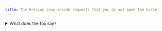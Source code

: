 ```yaml
---
title: The Grecian army inside requests that you do not open the horse.
---
```


<details>
<summary>What does the fox say?</summary>
  
__[ALL REMAINING CONTENT REMOVED IN COMPLIANCE WITH THE DIGITAL MILLENIUM COPYRIGHT ACT.]__

</details>
